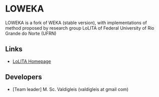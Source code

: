 # LOWEKA

LOWEKA is a fork of WEKA (stable version), with implementations of method proposed by research group LoLITA of Federal University of Rio Grande do Norte (UFRN)


## Links

* [LoLITA Homepage](http://lolita.dimap.ufrn.br/)

## Developers

* [Team leader] M. Sc. Valdigleis (valdigleis at gmail com) 
